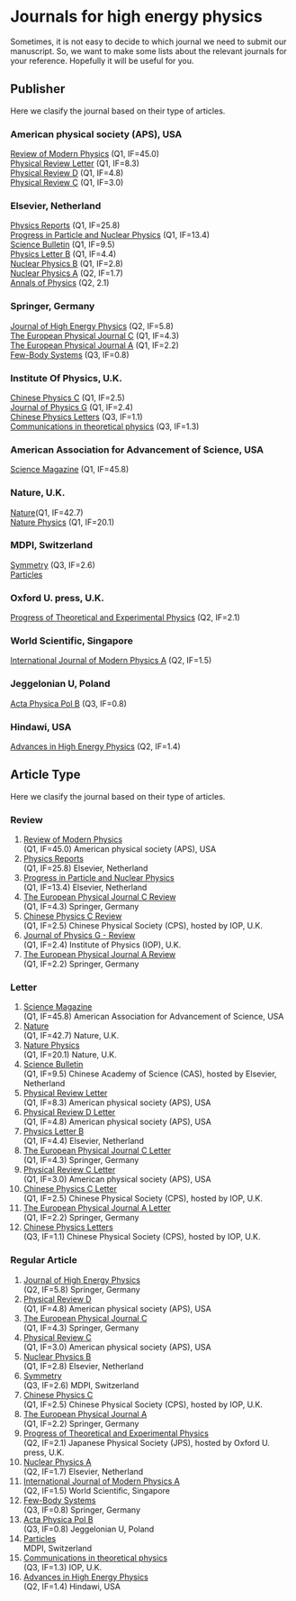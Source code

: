 # Journals for high energy physics

Sometimes, it is not easy to decide to which journal we need to submit our manuscript.
So, we want to make some lists about the relevant journals for your reference. Hopefully it will be useful for you.

## Publisher
Here we clasify the journal based on their type of articles.

### American physical society (APS), USA
[Review of Modern Physics](https://journals.aps.org/rmp/) (Q1, IF=45.0)\
[Physical Review Letter](https://journals.aps.org/prl/) (Q1, IF=8.3)\
[Physical Review D](https://journals.aps.org/prd/) (Q1, IF=4.8)\
[Physical Review C](https://journals.aps.org/prc/) (Q1, IF=3.0)

### Elsevier, Netherland
[Physics Reports](https://www.journals.elsevier.com/physics-reports) (Q1, IF=25.8)\
[Progress in Particle and Nuclear Physics](https://www.sciencedirect.com/journal/progress-in-particle-and-nuclear-physics) (Q1, IF=13.4)\
[Science Bulletin](https://www.journals.elsevier.com/science-bulletin) (Q1, IF=9.5)\
[Physics Letter B](https://www.journals.elsevier.com/physics-letters-b) (Q1, IF=4.4)\
[Nuclear Physics B](https://www.sciencedirect.com/journal/nuclear-physics-b) (Q1, IF=2.8)\
[Nuclear Physics A](https://www.sciencedirect.com/journal/nuclear-physics-a) (Q2, IF=1.7)\
[Annals of Physics](https://www.journals.elsevier.com/annals-of-physics) (Q2, 2.1)

### Springer, Germany
[Journal of High Energy Physics](https://www.springer.com/journal/13130) (Q2, IF=5.8)\
[The European Physical Journal C](https://www.springer.com/journal/10052) (Q1, IF=4.3)\
[The European Physical Journal A](https://www.springer.com/journal/10050/) (Q1, IF=2.2)\
[Few-Body Systems](https://www.springer.com/journal/601) (Q3, IF=0.8)

### Institute Of Physics, U.K.
[Chinese Physics C](https://iopscience.iop.org/journal/1674-1137) (Q1, IF=2.5)\
[Journal of Physics G](https://iopscience.iop.org/journal/0954-3899) (Q1, IF=2.4)\
[Chinese Physics Letters](https://iopscience.iop.org/journal/0256-307X) (Q3, IF=1.1)\
[Communications in theoretical physics](https://iopscience.iop.org/journal/0253-6102) (Q3, IF=1.3)

### American Association for Advancement of Science, USA
[Science Magazine](https://science.sciencemag.org) (Q1, IF=45.8) 

### Nature, U.K.
[Nature](https://www.nature.com)(Q1, IF=42.7)\
[Nature Physics](https://www.nature.com/nphys/about) (Q1, IF=20.1)

### MDPI, Switzerland 
[Symmetry](https://www.mdpi.com/journal/symmetry) (Q3, IF=2.6)\
[Particles](https://www.mdpi.com/journal/particles)

### Oxford U. press, U.K.
[Progress of Theoretical and Experimental Physics](https://academic.oup.com/ptep) (Q2, IF=2.1) 

### World Scientific, Singapore
[International Journal of Modern Physics A](https://www.worldscientific.com/worldscinet/ijmpa) (Q2, IF=1.5)

### Jeggelonian U, Poland
[Acta Physica Pol B](http://www.actaphys.uj.edu.pl) (Q3, IF=0.8) 

### Hindawi, USA
[Advances in High Energy Physics](https://www.hindawi.com/journals/ahep/) (Q2, IF=1.4) 


## Article Type
Here we clasify the journal based on their type of articles.

### Review
1. [Review of Modern Physics](https://journals.aps.org/rmp/)\
(Q1, IF=45.0) American physical society (APS), USA
2. [Physics Reports](https://www.journals.elsevier.com/physics-reports)\
(Q1, IF=25.8) Elsevier, Netherland
3. [Progress in Particle and Nuclear Physics](https://www.sciencedirect.com/journal/progress-in-particle-and-nuclear-physics)\
(Q1, IF=13.4) Elsevier, Netherland
4. [The European Physical Journal C Review](https://www.springer.com/journal/10052)\
(Q1, IF=4.3) Springer, Germany
5. [Chinese Physics C Review](https://iopscience.iop.org/journal/1674-1137)\
(Q1, IF=2.5) Chinese Physical Society (CPS), hosted by IOP, U.K.
6. [Journal of Physics G - Review](https://iopscience.iop.org/journal/0954-3899)\
(Q1, IF=2.4) Institute of Physics (IOP), U.K.
7. [The European Physical Journal A Review](https://www.springer.com/journal/10050/)\
(Q1, IF=2.2) Springer, Germany


### Letter
1. [Science Magazine](https://science.sciencemag.org)\
(Q1, IF=45.8) American Association for Advancement of Science, USA
2. [Nature](https://www.nature.com)\
(Q1, IF=42.7) Nature, U.K.
4. [Nature Physics](https://www.nature.com/nphys/about)\
(Q1, IF=20.1) Nature, U.K.
4. [Science Bulletin](https://www.journals.elsevier.com/science-bulletin)\
(Q1, IF=9.5) Chinese Academy of Science (CAS), hosted by Elsevier, Netherland
1. [Physical Review Letter](https://journals.aps.org/prl/)\
(Q1, IF=8.3) American physical society (APS), USA
2. [Physical Review D Letter](https://journals.aps.org/prd/)\
(Q1, IF=4.8) American physical society (APS), USA
3. [Physics Letter B](https://www.journals.elsevier.com/physics-letters-b)\
(Q1, IF=4.4) Elsevier, Netherland 
4. [The European Physical Journal C Letter](https://www.springer.com/journal/10052)\
(Q1, IF=4.3) Springer, Germany
5. [Physical Review C Letter](https://journals.aps.org/prc/)\
(Q1, IF=3.0) American physical society (APS), USA
6. [Chinese Physics C Letter](https://iopscience.iop.org/journal/1674-1137)\
(Q1, IF=2.5) Chinese Physical Society (CPS), hosted by IOP, U.K.
7. [The European Physical Journal A Letter](https://www.springer.com/journal/10050/)\
(Q1, IF=2.2) Springer, Germany
8. [Chinese Physics Letters](https://iopscience.iop.org/journal/0256-307X)\
(Q3, IF=1.1) Chinese Physical Society (CPS), hosted by IOP, U.K.

### Regular Article
1. [Journal of High Energy Physics](https://www.springer.com/journal/13130)\
(Q2, IF=5.8) Springer, Germany
2. [Physical Review D](https://journals.aps.org/prd/)\
(Q1, IF=4.8) American physical society (APS), USA
3. [The European Physical Journal C](https://www.springer.com/journal/10052)\
(Q1, IF=4.3) Springer, Germany
4. [Physical Review C](https://journals.aps.org/prc/)\
(Q1, IF=3.0) American physical society (APS), USA
5. [Nuclear Physics B](https://www.sciencedirect.com/journal/nuclear-physics-b)\
(Q1, IF=2.8) Elsevier, Netherland
6. [Symmetry](https://www.mdpi.com/journal/symmetry)\
(Q3, IF=2.6) MDPI, Switzerland 
7. [Chinese Physics C](https://iopscience.iop.org/journal/1674-1137)\
(Q1, IF=2.5) Chinese Physical Society (CPS), hosted by IOP, U.K.
8. [The European Physical Journal A](https://www.springer.com/journal/10050/)\
(Q1, IF=2.2) Springer, Germany
9. [Progress of Theoretical and Experimental Physics](https://academic.oup.com/ptep)\
(Q2, IF=2.1) Japanese Physical Society (JPS), hosted by Oxford U. press, U.K.
10. [Nuclear Physics A](https://www.sciencedirect.com/journal/nuclear-physics-a)\
(Q2, IF=1.7) Elsevier, Netherland 
11. [International Journal of Modern Physics A](https://www.worldscientific.com/worldscinet/ijmpa)\
(Q2, IF=1.5) World Scientific, Singapore
12. [Few-Body Systems](https://www.springer.com/journal/601)\
(Q3, IF=0.8) Springer, Germany
13. [Acta Physica Pol B](http://www.actaphys.uj.edu.pl)\
(Q3, IF=0.8) Jeggelonian U, Poland
14. [Particles](https://www.mdpi.com/journal/particles)\
MDPI, Switzerland
15. [Communications in theoretical physics](https://iopscience.iop.org/journal/0253-6102)\
(Q3, IF=1.3) IOP, U.K.
16. [Advances in High Energy Physics](https://www.hindawi.com/journals/ahep/)\
(Q2, IF=1.4) Hindawi, USA
